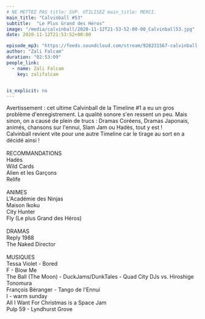 ```yaml
---
# NE METTEZ PAS title: SVP. UTILISEZ main_title: MERCI.
main_title: "Calvinball #53"
subtitle:  "Le Plus Grand des Héros"
image: "/media/calvinball/2020-11-12T21-53-52-00-00_Calvinball53.jpg"
date: 2020-11-12T21:53:52+00:00

episode_mp3: "https://feeds.soundcloud.com/stream/928231567-calvinball-radio-calvinball-53-le-plus-grand-des-heros.mp3"
author: "Zali Falcam"
duration: "02:53:09"
people_link: 
  - name: Zali Falcam
    key: zalifalcam


is_explicit: no
---
```


<PodcastHeader/>

<!-- ECRIRE LA DESCRIPTION DE L'EPISODE SOUS CETTE LIGNE -->
Avertissement : cet ultime Calvinball de la Timeline #1 a eu un gros problème d'enregistrement. La qualité sonore s'en ressent un peu. Mais sinon, on a causé de plein de trucs : Dramas Coréens, Dramas Japonais, animés, chansons sur l'ennui, Slam Jam ou Hadès, tout y est !<br>Calvinball revient vite pour une autre Timeline car le tirage au sort en a décidé ainsi !<br><br>RECOMMANDATIONS<br>Hadès<br>Wild Cards<br>Alien et les Garçons<br>Relife<br><br>ANIMES<br>L'Académie des Ninjas<br>Maison Ikoku<br>City Hunter<br>Fly (Le plus Grand des Héros)<br><br>DRAMAS<br>Reply 1988<br>The Naked Director<br><br>MUSIQUES<br>Tessa Violet - Bored<br>F - Blow Me<br>The Ball (The Moon) - DuckJams/DunkTales - Quad City DJs vs. Hiroshige Tonomura<br>François Béranger - Tango de l'Ennui<br>I - warm sunday<br>All I Want For Christmas is a Space Jam<br>Pulp 59 - Lyndhurst Grove


